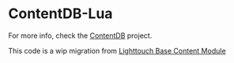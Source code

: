 # ContentDB-Lua

For more info, check the [ContentDB](https://github.com/foundpatterns/contentdb) project.

This code is a wip migration from [Lighttouch Base Content Module](https://github.com/foundpatterns/lighttouch-base/tree/master/content/)
